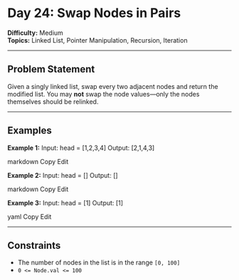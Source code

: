 # Day 24: Swap Nodes in Pairs

**Difficulty:** Medium  
**Topics:** Linked List, Pointer Manipulation, Recursion, Iteration

---

## Problem Statement

Given a singly linked list, swap every two adjacent nodes and return the modified list. You may **not** swap the node values—only the nodes themselves should be relinked.

---

## Examples

**Example 1:**
Input: head = [1,2,3,4]
Output: [2,1,4,3]

markdown
Copy
Edit

**Example 2:**
Input: head = []
Output: []

markdown
Copy
Edit

**Example 3:**
Input: head = [1]
Output: [1]

yaml
Copy
Edit

---

## Constraints

- The number of nodes in the list is in the range `[0, 100]`
- `0 <= Node.val <= 100`
